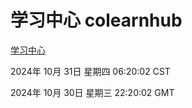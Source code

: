 # 学习中心 colearnhub
[学习中心](http://219.139.197.74:56308/colearnhub/)

2024年 10月 31日 星期四 06:20:02 CST

2024年 10月 30日 星期三 22:20:02 GMT
